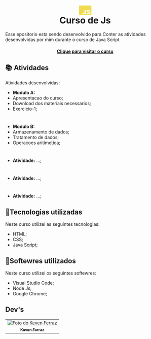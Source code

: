 <h1 align="center">
  <img align="center" alt="Js" height="30" width="40" src="https://raw.githubusercontent.com/devicons/devicon/master/icons/javascript/javascript-plain.svg">
  <br>
    Curso de Js
</h1>

Esse epositorio esta sendo desenvolvido para Conter as atividades desenvolvidas por mim durante o curso de Java Script


<h4 align="center">
 <a href="https://www.cursoemvideo.com/curso/javascript/aulas/conhecendo-o-javascript/modulos/como-chegamos-ate-aqui/" id="btn">Clique para visitar o curso</a>
</h4>

## 📚 Atividades

Atividades desenvolvidas:

- **Modulo A:** 
- Apresentacao do curso;
- Download dos materiais necessarios;
- Exercicio-1;
#
- **Modulo B:**
- Armazenamento de dados;
- Tratamento de dados;
- Operacoes aritimetica;
#
- **Atividade:** ...;
#
- **Atividade:** ...;
#
- **Atividade:** ...;

## 📂Tecnologias utilizadas

Neste curso utilizei as seguintes tecnologias:

- HTML;
- CSS;
- Java Script;

## 📂Softewres utilizados

Neste curso utilizei os seguintes softewres:

- Visual Studio Code;
- Node Js;
- Google Chrome;

<h2>Dev's</h2>

<table>
  <tr>
    <td align="center">
      <a href="https://github.com/Kevenferraz39">
          <img src="view/_img/eu.jpeg" width="100px;" alt="Foto do Keven Ferraz"/><br>
        <sub>
          <b>Keven Ferraz</b>
        </sub>
      </a>
    </td>
  </tr>
</table>

